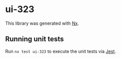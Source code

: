 # ui-323

This library was generated with [Nx](https://nx.dev).

## Running unit tests

Run `nx test ui-323` to execute the unit tests via [Jest](https://jestjs.io).
